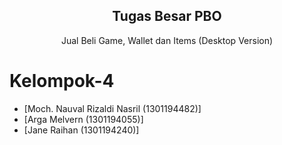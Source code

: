 <p align="center">
 <h2 align="center">Tugas Besar PBO</h2>
 <p align="center">Jual Beli Game, Wallet dan Items (Desktop Version)</p>
</p>

# Kelompok-4

- [Moch. Nauval Rizaldi Nasril (1301194482)]
- [Arga Melvern (1301194055)]
- [Jane Raihan (1301194240)]
